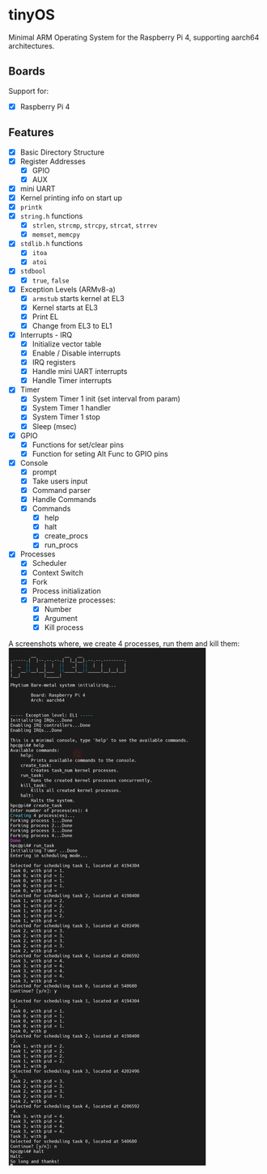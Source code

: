 # tinyOS

Minimal ARM Operating System for the Raspberry Pi 4, supporting aarch64 architectures.

## Boards
Support for:
- [x] Raspberry Pi 4

## Features
- [x] Basic Directory Structure
- [x] Register Addresses
    - [x] GPIO
    - [x] AUX
- [x] mini UART
- [x] Kernel printing info on start up
- [x] `printk`
- [x] `string.h` functions
    - [x] `strlen`, `strcmp`, `strcpy`, `strcat`, `strrev`
    - [x] `memset`, `memcpy`
- [x] `stdlib.h` functions
    - [x] `itoa`
    - [x] `atoi`
- [x] `stdbool`
    - [x] `true`, `false`
- [x] Exception Levels (ARMv8-a)
    - [x] `armstub` starts kernel at EL3
    - [x] Kernel starts at EL3
    - [x] Print EL
    - [x] Change from EL3 to EL1
- [x] Interrupts - IRQ
    - [x] Initialize vector table
    - [x] Enable / Disable interrupts
    - [x] IRQ registers
    - [x] Handle mini UART interrupts
    - [x] Handle Timer interrupts
- [x] Timer
    - [x] System Timer 1 init (set interval from param)
    - [x] System Timer 1 handler
    - [x] System Timer 1 stop
    - [x] Sleep (msec)
- [x] GPIO
    - [x] Functions for set/clear pins
    - [x] Function for seting Alt Func to GPIO pins
- [x] Console
    - [x] prompt
    - [x] Take users input
    - [x] Command parser
    - [x] Handle Commands
    - [x] Commands
        - [x] help
        - [x] halt
        - [x] create_procs
        - [x] run_procs
- [x] Processes
    - [x] Scheduler
    - [x] Context Switch
    - [x] Fork
    - [x] Process initialization
    - [x] Parameterize processes:
        - [x] Number
        - [x] Argument
        - [x] Kill process

A screenshots where, we create 4 processes, run them and kill them:
![asciicast-png](doc/images/tinyOS.png)
